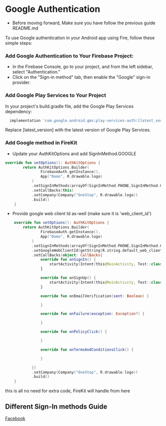 
# Google Authentication

- Before moving forward, Make sure you have follow the previous guide README.md

To use Google authentication in your Android app using Fire, follow these simple steps:

### Add Google Authentication to Your Firebase Project:

- In the Firebase Console, go to your project, and from the left sidebar, select "Authentication."
- Click on the "Sign-in method" tab, then enable the "Google" sign-in provider.

### Add Google Play Services to Your Project
In your project's build.gradle file, add the Google Play Services dependency:
```gradle
  implementation 'com.google.android.gms:play-services-auth:[latest_version]'

```
Replace [latest_version] with the latest version of Google Play Services.

### Add Google method in FireKit

- Update your AuthKitOptions and add SignInMethod.GOOGLE

```kotlin
override fun setOptions(): AuthKitOptions {
        return AuthKitOptions.Builder(
                FirebaseAuth.getInstance(),
                App("Demo", R.drawable.logo)
            )
            .setSignInMethods(arrayOf(SignInMethod.PHONE,SignInMethod.GOOGLE))
            .setCallBacks(this)
            .setCompany(Company("OneStop", R.drawable.logo))
            .build()
    }


```
- Provide google web client Id as-well (make sure it is 'web_client_id')

```kotlin
    override fun setOptions(): AuthKitOptions {
        return AuthKitOptions.Builder(
                FirebaseAuth.getInstance(),
                App("Demo", R.drawable.logo)
            )
            .setSignInMethods(arrayOf(SignInMethod.PHONE,SignInMethod.GOOGLE))
            .setGoogleWebClientId(getString(R.string.default_web_client_id))
            .setCallBacks(object: CallBacks{
                override fun onSignIn() {
                    startActivity(Intent(this@MainActivity, Test::class.java))
                }

                override fun onSignUp() {
                    startActivity(Intent(this@MainActivity, Test::class.java))
                }

                override fun onEmailVerification(sent: Boolean) {

                }

                override fun onFailure(exception: Exception?) {

                }

                override fun onPolicyClick() {

                }

                override fun onTermsAndConditionsClick() {

                }

            })
            .setCompany(Company("OneStop", R.drawable.logo))
            .build()
    }


```

this is all no need for extra code, FireKit will handle from here
## Different Sign-In methods Guide

[Facebook](https://github.com/Wasi-Ibn-Adam/FireKit/FACEBOOK.md)
